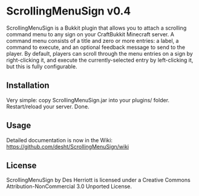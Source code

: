 # ScrollingMenuSign v0.4

ScrollingMenuSign is a Bukkit plugin that allows you to attach a scrolling command menu to any sign on your CraftBukkit
Minecraft server.  A command menu consists of a title and zero or more entries: a label, a command to execute, and an optional
feedback message to send to the player.  By default, players can scroll through the menu entries on a sign by right-clicking it,
and execute the currently-selected entry by left-clicking it, but this is fully configurable.

## Installation

Very simple: copy ScrollingMenuSign.jar into your plugins/ folder.  Restart/reload your server.  Done.

## Usage

Detailed documentation is now in the Wiki: https://github.com/desht/ScrollingMenuSign/wiki

## License

ScrollingMenuSign by Des Herriott is licensed under a Creative Commons Attribution-NonCommercial 3.0 Unported License. 